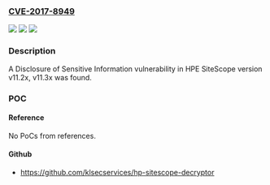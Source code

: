 ### [CVE-2017-8949](https://cve.mitre.org/cgi-bin/cvename.cgi?name=CVE-2017-8949)
![](https://img.shields.io/static/v1?label=Product&message=SiteScope&color=blue)
![](https://img.shields.io/static/v1?label=Version&message=n%2Fa&color=blue)
![](https://img.shields.io/static/v1?label=Vulnerability&message=Disclosure%20of%20Sensitive%20Information&color=brighgreen)

### Description

A Disclosure of Sensitive Information vulnerability in HPE SiteScope version v11.2x, v11.3x was found.

### POC

#### Reference
No PoCs from references.

#### Github
- https://github.com/klsecservices/hp-sitescope-decryptor

